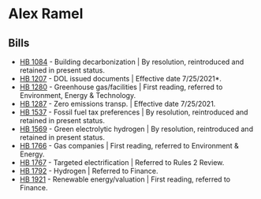 # Alex Ramel
## Bills
* [HB 1084](/bill/2021-22/hb/1084/) - Building decarbonization | By resolution, reintroduced and retained in present status.
* [HB 1207](/bill/2021-22/hb/1207/) - DOL issued documents | Effective date 7/25/2021*.
* [HB 1280](/bill/2021-22/hb/1280/) - Greenhouse gas/facilities | First reading, referred to Environment, Energy & Technology.
* [HB 1287](/bill/2021-22/hb/1287/) - Zero emissions transp. | Effective date 7/25/2021.
* [HB 1537](/bill/2021-22/hb/1537/) - Fossil fuel tax preferences | By resolution, reintroduced and retained in present status.
* [HB 1569](/bill/2021-22/hb/1569/) - Green electrolytic hydrogen | By resolution, reintroduced and retained in present status.
* [HB 1766](/bill/2021-22/hb/1766/) - Gas companies | First reading, referred to Environment & Energy.
* [HB 1767](/bill/2021-22/hb/1767/) - Targeted electrification | Referred to Rules 2 Review.
* [HB 1792](/bill/2021-22/hb/1792/) - Hydrogen | Referred to Finance.
* [HB 1921](/bill/2021-22/hb/1921/) - Renewable energy/valuation | First reading, referred to Finance.
